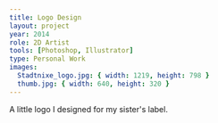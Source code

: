 ```yaml
---
title: Logo Design
layout: project
year: 2014
role: 2D Artist
tools: [Photoshop, Illustrator]
type: Personal Work
images:
  Stadtnixe_logo.jpg: { width: 1219, height: 798 }
  thumb.jpg: { width: 640, height: 320 }
---
```

A little logo I designed for my sister's label.
